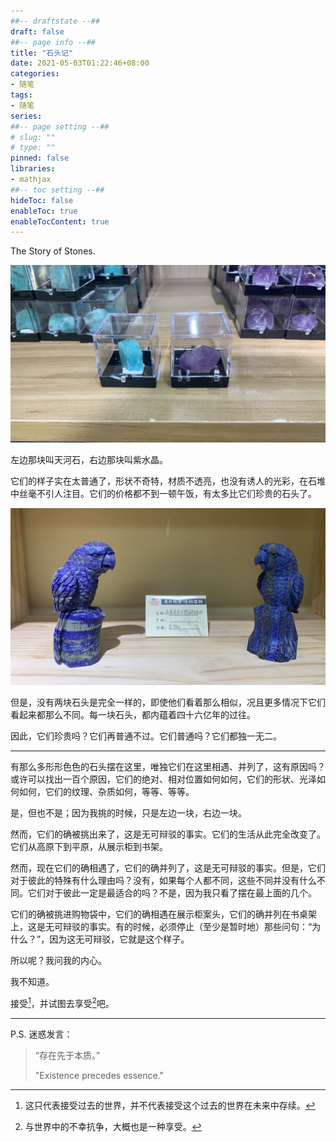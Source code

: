 ```yaml
---
##-- draftstate --##
draft: false
##-- page info --##
title: "石头记"
date: 2021-05-03T01:22:46+08:00
categories:
- 随笔
tags:
- 随笔
series:
##-- page setting --##
# slug: ""
# type: ""
pinned: false
libraries:
- mathjax 
##-- toc setting --##
hideToc: false
enableToc: true
enableTocContent: true
---
```


The Story of Stones.

<!--more-->

![IMG_0059](IMG_0059.JPG)

左边那块叫天河石，右边那块叫紫水晶。

它们的样子实在太普通了，形状不奇特，材质不透亮，也没有诱人的光彩，在石堆中丝毫不引人注目。它们的价格都不到一顿午饭，有太多比它们珍贵的石头了。

![IMG_0057](IMG_0057.JPG)

但是，没有两块石头是完全一样的，即使他们看着那么相似，况且更多情况下它们看起来都那么不同。每一块石头，都内蕴着四十六亿年的过往。

因此，它们珍贵吗？它们再普通不过。它们普通吗？它们都独一无二。

---

有那么多形形色色的石头摆在这里，唯独它们在这里相遇、并列了，这有原因吗？或许可以找出一百个原因，它们的绝对、相对位置如何如何，它们的形状、光泽如何如何，它们的纹理、杂质如何，等等、等等。

是，但也不是；因为我挑的时候，只是左边一块，右边一块。

然而，它们的确被挑出来了，这是无可辩驳的事实。它们的生活从此完全改变了。它们从高原下到平原，从展示柜到书架。

然而，现在它们的确相遇了，它们的确并列了，这是无可辩驳的事实。但是，它们对于彼此的特殊有什么理由吗？没有，如果每个人都不同，这些不同并没有什么不同。它们对于彼此一定是最适合的吗？不是，因为我只看了摆在最上面的几个。

它们的确被挑进购物袋中，它们的确相遇在展示柜案头，它们的确并列在书桌架上，这是无可辩驳的事实。有的时候，必须停止（至少是暂时地）那些问句：“为什么？”，因为这无可辩驳，它就是这个样子。

所以呢？我问我的内心。

我不知道。

接受[^1]，并试图去享受[^2]吧。

---

P.S. 迷惑发言：

> “存在先于本质。”
>
> "Existence precedes essence."

[^1]: 这只代表接受过去的世界，并不代表接受这个过去的世界在未来中存续。
[^2]:  与世界中的不幸抗争，大概也是一种享受。

